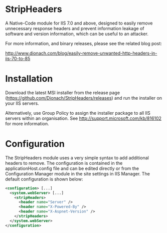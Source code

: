 StripHeaders
============

A Native-Code module for IIS 7.0 and above, designed to easily remove unnecessary response headers and prevent information leakage of software and version information, which can be useful to an attacker.

For more information, and binary releases, please see the related blog post:

http://www.dionach.com/blog/easily-remove-unwanted-http-headers-in-iis-70-to-85

Installation
============

Download the latest MSI installer from the release page (https://github.com/Dionach/StripHeaders/releases) and run the installer on your IIS servers. 

Alternatively, use Group Policy to assign the installer package to all IIS servers within an organisation. See http://support.microsoft.com/kb/816102 for more information.

Configuration
=============

The StripHeaders module uses a very simple syntax to add additional headers to remove. The configuration is contained in the applicationHost.config file and can be edited directly or from the Configuration Manager module in the site settings in IIS Manager. The default configuration is shown below:
```xml
<configuration> [...]
  <system.webServer> [...]
    <stripHeaders>
      <header name="Server" />
      <header name="X-Powered-By" />
      <header name="X-Aspnet-Version" />
    </stripHeaders>
  </system.webServer>
</configuration>
```
